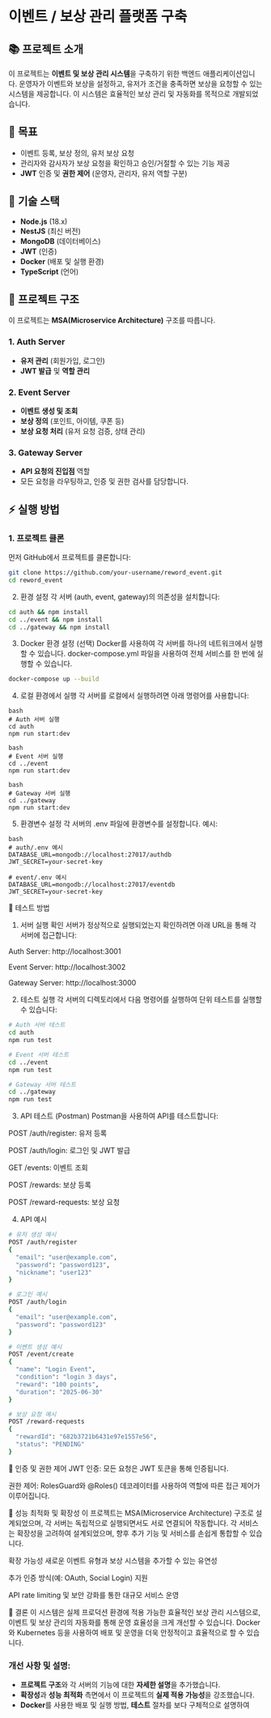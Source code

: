 # 이벤트 / 보상 관리 플랫폼 구축

## 📚 프로젝트 소개

이 프로젝트는 **이벤트 및 보상 관리 시스템**을 구축하기 위한 백엔드 애플리케이션입니다. 운영자가 이벤트와 보상을 설정하고, 유저가 조건을 충족하면 보상을 요청할 수 있는 시스템을 제공합니다. 이 시스템은 효율적인 보상 관리 및 자동화를 목적으로 개발되었습니다.

## 🎯 목표

- 이벤트 등록, 보상 정의, 유저 보상 요청
- 관리자와 감사자가 보상 요청을 확인하고 승인/거절할 수 있는 기능 제공
- **JWT** 인증 및 **권한 제어** (운영자, 관리자, 유저 역할 구분)

## 🔧 기술 스택

- **Node.js** (18.x)
- **NestJS** (최신 버전)
- **MongoDB** (데이터베이스)
- **JWT** (인증)
- **Docker** (배포 및 실행 환경)
- **TypeScript** (언어)

## 🧩 프로젝트 구조

이 프로젝트는 **MSA(Microservice Architecture)** 구조를 따릅니다.

### 1. Auth Server
- **유저 관리** (회원가입, 로그인)
- **JWT 발급** 및 **역할 관리**

### 2. Event Server
- **이벤트 생성 및 조회**
- **보상 정의** (포인트, 아이템, 쿠폰 등)
- **보상 요청 처리** (유저 요청 검증, 상태 관리)

### 3. Gateway Server
- **API 요청의 진입점** 역할
- 모든 요청을 라우팅하고, 인증 및 권한 검사를 담당합니다.

## ⚡️ 실행 방법

### 1. 프로젝트 클론

먼저 GitHub에서 프로젝트를 클론합니다:

```bash
git clone https://github.com/your-username/reword_event.git
cd reword_event
```

2. 환경 설정
각 서버 (auth, event, gateway)의 의존성을 설치합니다:

```bash
cd auth && npm install
cd ../event && npm install
cd ../gateway && npm install
```

3. Docker 환경 설정 (선택)
Docker를 사용하여 각 서버를 하나의 네트워크에서 실행할 수 있습니다. docker-compose.yml 파일을 사용하여 전체 서비스를 한 번에 실행할 수 있습니다.

```bash
docker-compose up --build
```

4. 로컬 환경에서 실행
각 서버를 로컬에서 실행하려면 아래 명령어를 사용합니다:
```
bash
# Auth 서버 실행
cd auth
npm run start:dev
```

```
bash
# Event 서버 실행
cd ../event
npm run start:dev
```

```
bash
# Gateway 서버 실행
cd ../gateway
npm run start:dev
```

5. 환경변수 설정
각 서버의 .env 파일에 환경변수를 설정합니다. 예시:

```
bash
# auth/.env 예시
DATABASE_URL=mongodb://localhost:27017/authdb
JWT_SECRET=your-secret-key

# event/.env 예시
DATABASE_URL=mongodb://localhost:27017/eventdb
JWT_SECRET=your-secret-key
```

🧪 테스트 방법
1. 서버 실행 확인
서버가 정상적으로 실행되었는지 확인하려면 아래 URL을 통해 각 서버에 접근합니다:

Auth Server: http://localhost:3001

Event Server: http://localhost:3002

Gateway Server: http://localhost:3000

2. 테스트 실행
각 서버의 디렉토리에서 다음 명령어를 실행하여 단위 테스트를 실행할 수 있습니다:

```bash
# Auth 서버 테스트
cd auth
npm run test

# Event 서버 테스트
cd ../event
npm run test

# Gateway 서버 테스트
cd ../gateway
npm run test
```

3. API 테스트 (Postman)
Postman을 사용하여 API를 테스트합니다:

POST /auth/register: 유저 등록

POST /auth/login: 로그인 및 JWT 발급

GET /events: 이벤트 조회

POST /rewards: 보상 등록

POST /reward-requests: 보상 요청

4. API 예시
```bash
# 유저 생성 예시
POST /auth/register
{
  "email": "user@example.com",
  "password": "password123",
  "nickname": "user123"
}

# 로그인 예시
POST /auth/login
{
  "email": "user@example.com",
  "password": "password123"
}

# 이벤트 생성 예시
POST /event/create
{
  "name": "Login Event",
  "condition": "login 3 days",
  "reward": "100 points",
  "duration": "2025-06-30"
}

# 보상 요청 예시
POST /reward-requests
{
  "rewardId": "682b3721b6431e97e1557e56", 
  "status": "PENDING"
}
```
🔐 인증 및 권한 제어
JWT 인증: 모든 요청은 JWT 토큰을 통해 인증됩니다.

권한 제어: RolesGuard와 @Roles() 데코레이터를 사용하여 역할에 따른 접근 제어가 이루어집니다.

🚀 성능 최적화 및 확장성
이 프로젝트는 MSA(Microservice Architecture) 구조로 설계되었으며, 각 서버는 독립적으로 실행되면서도 서로 연결되어 작동합니다. 각 서비스는 확장성을 고려하여 설계되었으며, 향후 추가 기능 및 서비스를 손쉽게 통합할 수 있습니다.

확장 가능성
새로운 이벤트 유형과 보상 시스템을 추가할 수 있는 유연성

추가 인증 방식(예: OAuth, Social Login) 지원

API rate limiting 및 보안 강화를 통한 대규모 서비스 운영

📝 결론
이 시스템은 실제 프로덕션 환경에 적용 가능한 효율적인 보상 관리 시스템으로, 이벤트 및 보상 관리의 자동화를 통해 운영 효율성을 크게 개선할 수 있습니다. Docker와 Kubernetes 등을 사용하여 배포 및 운영을 더욱 안정적이고 효율적으로 할 수 있습니다.

### 개선 사항 및 설명:
- **프로젝트 구조**와 각 서버의 기능에 대한 **자세한 설명**을 추가했습니다.
- **확장성**과 **성능 최적화** 측면에서 이 프로젝트의 **실제 적용 가능성**을 강조했습니다.
- **Docker**를 사용한 배포 및 실행 방법, **테스트** 절차를 보다 구체적으로 설명하여 
